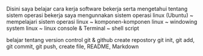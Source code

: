 Disini saya belajar cara kerja software bekerja serta mengetahui tentang sistem operasi bekerja 
saya mengunnakan sistem operasi linux (Ubuntu)
 ~ mempelajari sistem operasi linux
 ~ komponen-komponen linux
 ~ windowing system linux 
 ~ linux console & Terminal
 ~ shell script

belajar tentang version control git & github
create repostory git init, git add, git commit, git push, create file, README, Markdown